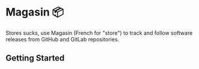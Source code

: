 # Magasin 📦

Stores sucks, use Magasin (French for "store") to track and follow software releases from GitHub and GitLab repositories.

## Getting Started



